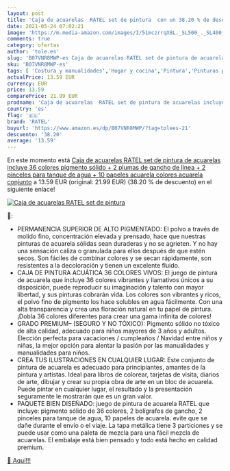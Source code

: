 ```yaml
---
layout: post
title: 'Caja de acuarelas  RATEL set de pintura  con un 38.20 % de descuento'
date: 2021-05-24 07:02:21
image: 'https://m.media-amazon.com/images/I/51mczrrqX8L._SL500_._SL400_.jpg'
comments: true
category: ofertas
author: 'tole.es'
slug: 'B07VNR8MWP-es Caja de acuarelas RATEL set de pintura de acuarelas...'
sku: 'B07VNR8MWP-es'
tags: [ 'Costura y manualidades','Hogar y cocina','Pintura','Pinturas para manualidades','acuarelas','ratel', ]
actualPrice: 13.59 EUR
currency: EUR
price: 13.59
comparePrice: 21.99 EUR
prodname: 'Caja de acuarelas  RATEL set de pintura de acuarelas incluye 36 colores pigmento sólido + 2 plumas de gancho de línea + 2 pinceles para tanque de agua + 10 papeles acuarela colores acuarela conjunto'
country: 'es'
flag: '🇪🇸'
brand: 'RATEL'
buyurl: 'https://www.amazon.es/dp/B07VNR8MWP/?tag=tolees-21'
descuento: '38.20'
average: '13.59'
---
```


En este momento está [Caja de acuarelas  RATEL set de pintura de acuarelas incluye 36 colores pigmento sólido + 2 plumas de gancho de línea + 2 pinceles para tanque de agua + 10 papeles acuarela colores acuarela conjunto](https://www.amazon.es/dp/B07VNR8MWP/?tag=tolees-21) a 13.59 EUR (original: 21.99 EUR) (38.20 %  de descuento) en el siguiente enlace!

[![Caja de acuarelas  RATEL set de pintura ](https://m.media-amazon.com/images/I/51mczrrqX8L._SL500_._SL400_.jpg)](https://www.amazon.es/dp/B07VNR8MWP/?tag=tolees-21)

🔎:

- PERMANENCIA SUPERIOR DE ALTO PIGMENTADO: El polvo a través de molido fino, concentración elevada y prensado, hace que nuestras pinturas de acuarela sólidas sean duraderas y no se agrieten. Y no hay una sensación caliza o granulada para ellos después de que estén secos. Son fáciles de combinar colores y se secan rápidamente, son resistentes a la decoloración y tienen un excelente fluido.
- CAJA DE PINTURA ACUÁTICA 36 COLORES VIVOS: El juego de pintura de acuarela que incluye 36 colores vibrantes y llamativos únicos a su disposición, puede reproducir su imaginación y talento con mayor libertad, y sus pinturas cobrarán vida. Los colores son vibrantes y ricos, el polvo fino de pigmento los hace solubles en agua fácilmente. Con una alta transparencia y crea una floración natural en tu papel de pintura. ¡Dobla 36 colores diferentes para crear una gama infinita de colores!
- GRADO PREMIUM– (SEGURO Y NO TÓXICO): Pigmento sólido no tóxico de alta calidad, adecuado para niños mayores de 3 años y adultos. Elección perfecta para vacaciones / cumpleaños / Navidad entre niños y niñas, la mejor opción para alentar la pasión por las manualidades y manualidades para niños.
- CREA TUS ILUSTRACIONES EN CUALQUIER LUGAR: Este conjunto de pintura de acuarela es adecuado para principiantes, amantes de la pintura y artistas. Ideal para libros de colorear, tarjetas de visita, diarios de arte, dibujar y crear su propia obra de arte en un bloc de acuarela. Puede pintar en cualquier lugar, el resultado y la presentación seguramente le mostrarán que es un gran valor.
- PAQUETE BIEN DISEÑADO: juego de pintura de acuarela RATEL que incluye: pigmento sólido de 36 colores, 2 bolígrafos de gancho, 2 pinceles para tanque de agua, 10 papeles de acuarela. evite que se dañe durante el envío o el viaje. La tapa metálica tiene 3 particiones y se puede usar como una paleta de mezcla para una fácil mezcla de acuarelas. El embalaje está bien pensado y todo está hecho en calidad premium.

[🛒 Aquí!!!](https://www.amazon.es/dp/B07VNR8MWP/?tag=tolees-21)
